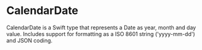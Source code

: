 # CalendarDate

CalendarDate is a Swift type that represents a Date as year, month and day value.
Includes support for formatting as a ISO 8601 string ('yyyy-mm-dd') and JSON coding.
